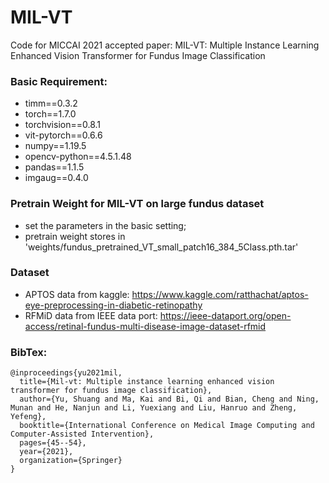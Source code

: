 # MIL-VT

Code for MICCAI 2021 accepted paper: MIL-VT: Multiple Instance Learning Enhanced Vision Transformer for Fundus Image Classification

### Basic Requirement:
* timm==0.3.2
* torch==1.7.0
* torchvision==0.8.1
* vit-pytorch==0.6.6
* numpy==1.19.5
* opencv-python==4.5.1.48
* pandas==1.1.5
* imgaug==0.4.0



### Pretrain Weight for MIL-VT on large fundus dataset
* set the parameters in the basic setting;
* pretrain weight stores in 'weights/fundus_pretrained_VT_small_patch16_384_5Class.pth.tar'


### Dataset
* APTOS data from kaggle: https://www.kaggle.com/ratthachat/aptos-eye-preprocessing-in-diabetic-retinopathy
* RFMiD data from IEEE data port: https://ieee-dataport.org/open-access/retinal-fundus-multi-disease-image-dataset-rfmid

### BibTex:
```
@inproceedings{yu2021mil,
  title={Mil-vt: Multiple instance learning enhanced vision transformer for fundus image classification},
  author={Yu, Shuang and Ma, Kai and Bi, Qi and Bian, Cheng and Ning, Munan and He, Nanjun and Li, Yuexiang and Liu, Hanruo and Zheng, Yefeng},
  booktitle={International Conference on Medical Image Computing and Computer-Assisted Intervention},
  pages={45--54},
  year={2021},
  organization={Springer}
}
```
